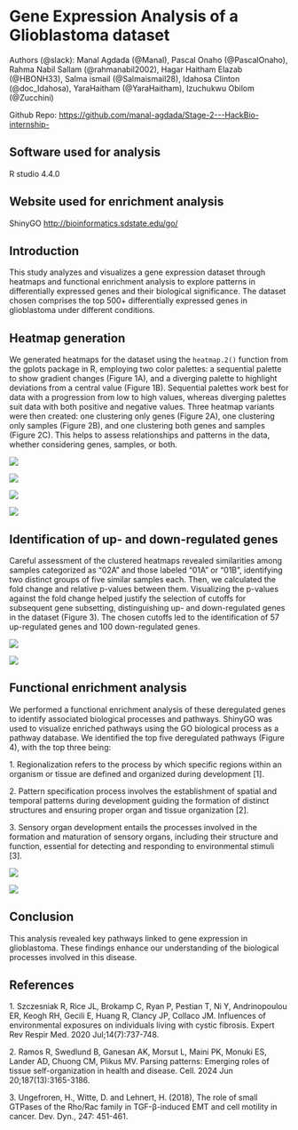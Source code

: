 # Gene Expression Analysis of a Glioblastoma dataset 

Authors (@slack): Manal Agdada (@Manal), Pascal Onaho (@PascalOnaho), Rahma Nabil Sallam (@rahmanabil2002), Hagar Haitham Elazab (@HBONH33), Salma ismail (@Salmaismail28), Idahosa Clinton (@doc_Idahosa), YaraHaitham (@YaraHaitham), Izuchukwu Obilom (@Zucchini)

Github Repo: https://github.com/manal-agdada/Stage-2---HackBio-internship-

## Software used for analysis

R studio 4.4.0

## Website used for enrichment analysis

ShinyGO http://bioinformatics.sdstate.edu/go/


## Introduction

This study analyzes and visualizes a gene expression dataset through heatmaps and functional enrichment analysis to explore patterns in differentially expressed genes and their biological significance. The dataset chosen comprises the top 500+ differentially expressed genes in glioblastoma under different conditions.

## Heatmap generation

We generated heatmaps for the dataset using the `heatmap.2()` function from the gplots package in R, employing two color palettes: a sequential palette to show gradient changes (Figure 1A), and a diverging palette to highlight deviations from a central value (Figure 1B). Sequential palettes work best for data with a progression from low to high values, whereas diverging palettes suit data with both positive and negative values. Three heatmap variants were then created: one clustering only genes (Figure 2A), one clustering only samples (Figure 2B), and one clustering both genes and samples (Figure 2C). This helps to assess relationships and patterns in the data, whether considering genes, samples, or both.

![](https://lh7-rt.googleusercontent.com/docsz/AD_4nXfVT2SGfXarjeq8pGCWX2JWuVxCgsn71fG4iWUug-hKwyPZdQNtcjtNyJfRcfyqvuYmuz3YV1MN8q_ADHEkuoRSi4jn8QIGdpNvuBClXkoNu4IT1HQDE6ghJA4tzcTC0XusrvTHaby85f15PU2eN79Otrkd?key=zicOZvtXSkbx22_fpayXbg)

![](https://lh7-rt.googleusercontent.com/docsz/AD_4nXdqpg4rn-es493VonB-x7VyrKFHyWEjbe-atT3GRJ_djsFuiFRaCZ296DKEzIphAP_2LVpIWFBbxVZrDbimgFaNoPQGg_7PpRLgBdlJlL0v5dtCsGtknSZPdcfpN-RNeCUZoWQw3RR8icIjQay1HPE_8_rB?key=zicOZvtXSkbx22_fpayXbg)

![](https://lh7-rt.googleusercontent.com/docsz/AD_4nXficvm8Y_QzTA1Dh4Ke82dP6wmtPVdh_WLjdWmkfeGLnxYMg7ZC3CdNFKc2BAejs858V6f6xzHe9kD0o4ft51KYF943SwbIRaniGlTcpe8G6XLukInroGckG80dB0JH-1Nyc7j_3as46gVKb_sj3JW2gj5j?key=zicOZvtXSkbx22_fpayXbg)

![](https://lh7-rt.googleusercontent.com/docsz/AD_4nXeQ2rH88MJz63hxmrLrqqnOiwwZZ-4Jt66xnwoTMwRKJyQQAZ400LjE8T_ZTTVpak5SBEH6Sfisu6J6xEeyO_jnb5NQhAUscI7CC_VrTeJFWw7UXWJqqSingIJQ1FU6YNFpuwRlaLnD0EQBgvNKMqaXRpo?key=zicOZvtXSkbx22_fpayXbg)

## Identification of up- and down-regulated genes

Careful assessment of the clustered heatmaps revealed similarities among samples categorized as “02A” and those labeled “01A” or “01B”, identifying two distinct groups of five similar samples each. Then, we calculated the fold change and relative p-values between them. Visualizing the p-values against the fold change helped justify the selection of cutoffs for subsequent gene subsetting, distinguishing up- and down-regulated genes in the dataset (Figure 3). The chosen cutoffs led to the identification of 57 up-regulated genes and 100 down-regulated genes.

![](https://lh7-rt.googleusercontent.com/docsz/AD_4nXeMBUmRHen7DNhRQgGtpvTjT5eQSaqWA1dLscp99p6odWZPBUrBqnZdOzbBbtWk95FXo5K5OjCG7YbCao0c46NLh_iLGdO6sgrUurOH0YkDIT7_snzIqaaaeNAxN92sT_dDd0zANwVc1gj7CVqshshwraY5?key=zicOZvtXSkbx22_fpayXbg)

![](https://lh7-rt.googleusercontent.com/docsz/AD_4nXc_UQ1CfDR5sI9QU_KxuIjoAwwVIirRFAju6ZZdz5oOTwqHyZX-zDjQyNWpxr--5-oRMfAfQMXWA9s3CcSkaHl7-elWRuBJ9eSMgqCQTgHPasCfasDrMIeRflkNQhdD6R1TRSaaMLcIHeLB3yQMOKRR4Jc3?key=zicOZvtXSkbx22_fpayXbg)

## Functional enrichment analysis

We performed a functional enrichment analysis of these deregulated genes to identify associated biological processes and pathways. ShinyGO was used to visualize enriched pathways using the GO biological process as a pathway database. We identified the top five deregulated pathways (Figure 4), with the top three being:

1\.  Regionalization refers to the process by which specific regions within an organism or tissue are defined and organized during development \[1].

2\.  Pattern specification process involves the establishment of spatial and temporal patterns during development guiding the formation of distinct structures and ensuring proper organ and tissue organization \[2].

3\.  Sensory organ development entails the processes involved in the formation and maturation of sensory organs, including their structure and function, essential for detecting and responding to environmental stimuli \[3].

![](https://lh7-rt.googleusercontent.com/docsz/AD_4nXcGg9aQaXSFCCHMVxC4mdKFqJeTdBq4dLZr-_4rz4c7CBEdBRHLRrvWSVPLPpxyBS__EXFgo5zdwnY0_IB88FLfpkL0Dh_6S7gYdZpKk8Apvjz1lKW-N0s2L-Q4wB01KVq_mEp8_qMdhyYhBCJ1AogqM7f6?key=zicOZvtXSkbx22_fpayXbg)

![](https://lh7-rt.googleusercontent.com/docsz/AD_4nXeNHts-O6VeVzKF2Taveiiv5YsQrVoa14M0aU-eo14k8aKCrAyS4X4NGfKSupln10kTuHtxT_3sZfiTmFzXGHI1bIDV8JpZsEKNCiYSQ6QrbrQniILZVeUlnJGyWRcs-pgtKR_yUIvr-T-tJFM57gn4DV5e?key=zicOZvtXSkbx22_fpayXbg)

## Conclusion

This analysis revealed key pathways linked to gene expression in glioblastoma. These findings enhance our understanding of the biological processes involved in this disease.

## References 

1\. Szczesniak R, Rice JL, Brokamp C, Ryan P, Pestian T, Ni Y, Andrinopoulou ER, Keogh RH, Gecili E, Huang R, Clancy JP, Collaco JM. Influences of environmental exposures on individuals living with cystic fibrosis. Expert Rev Respir Med. 2020 Jul;14(7):737-748.

2\. Ramos R, Swedlund B, Ganesan AK, Morsut L, Maini PK, Monuki ES, Lander AD, Chuong CM, Plikus MV. Parsing patterns: Emerging roles of tissue self-organization in health and disease. Cell. 2024 Jun 20;187(13):3165-3186.

3\. Ungefroren, H., Witte, D. and Lehnert, H. (2018), The role of small GTPases of the Rho/Rac family in TGF-β-induced EMT and cell motility in cancer. Dev. Dyn., 247: 451-461.


